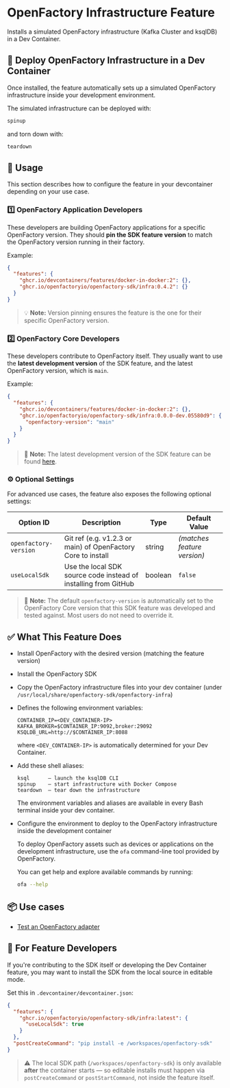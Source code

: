 # OpenFactory Infrastructure Feature

Installs a simulated OpenFactory infrastructure (Kafka Cluster and ksqlDB) in a Dev Container.

## 🐳 Deploy OpenFactory Infrastructure in a Dev Container

Once installed, the feature automatically sets up a simulated OpenFactory infrastructure inside your development environment.

The simulated infrastructure can be deployed with:
```bash
spinup
```
and torn down with:
```bash
teardown
```

## 🚀 Usage

This section describes how to configure the feature in your devcontainer depending on your use case.

### 1️⃣ OpenFactory Application Developers

These developers are building OpenFactory applications for a specific OpenFactory version. 
They should **pin the SDK feature version** to match the OpenFactory version running in their factory.

Example:

```json
{
  "features": {
    "ghcr.io/devcontainers/features/docker-in-docker:2": {},
    "ghcr.io/openfactoryio/openfactory-sdk/infra:0.4.2": {}
  }
}
```

> 💡 **Note:** Version pinning ensures the feature is the one for their specific OpenFactory version.

### 2️⃣ OpenFactory Core Developers

These developers contribute to OpenFactory itself.
They usually want to use the **latest development version** of the SDK feature, and the latest OpenFactory version, which is `main`.

Example:

```json
{
  "features": {
    "ghcr.io/devcontainers/features/docker-in-docker:2": {},
    "ghcr.io/openfactoryio/openfactory-sdk/infra:0.0.0-dev.05580d9": {
      "openfactory-version": "main"
    }
  }
}
```

> 📝 **Note:** The latest development version of the SDK feature can be found [here](https://github.com/openfactoryio/openfactory-sdk/pkgs/container/openfactory-sdk%2Finfra).


### ⚙️ Optional Settings

For advanced use cases, the feature also exposes the following optional settings:

| Option ID             | Description                                                     | Type    | Default Value               |
| --------------------- | --------------------------------------------------------------- | ------- | --------------------------- |
| `openfactory-version` | Git ref (e.g. v1.2.3 or main) of OpenFactory Core to install    | string  | *(matches feature version)* |
| `useLocalSdk`         | Use the local SDK source code instead of installing from GitHub | boolean | `false`                     |

> 📝 **Note:** The default `openfactory-version` is automatically set to the OpenFactory Core version that this SDK feature was developed and tested against. Most users do not need to override it.

## ✅ What This Feature Does

* Install OpenFactory with the desired version (matching the feature version)

* Install the OpenFactory SDK

* Copy the OpenFactory infrastructure files into your dev container (under `/usr/local/share/openfactory-sdk/openfactory-infra`)

* Defines the following environment variables:
  ```
  CONTAINER_IP=<DEV_CONTAINER-IP>
  KAFKA_BROKER=$CONTAINER_IP:9092,broker:29092
  KSQLDB_URL=http://$CONTAINER_IP:8088
  ```
  where `<DEV_CONTAINER-IP>` is automatically determined for your Dev Container.

* Add these shell aliases:
  ```
  ksql      – launch the ksqlDB CLI
  spinup    – start infrastructure with Docker Compose
  teardown  – tear down the infrastructure
  ```

  The environment variables and aliases are available in every Bash terminal inside your dev container.

* Configure the environment to deploy to the OpenFactory infrastructure inside the development container

  To deploy OpenFactory assets such as devices or applications on the development infrastructure, use the `ofa` command-line tool provided by OpenFactory.

  You can get help and explore available commands by running:
  ```bash
  ofa --help
  ```

## 📦 Use cases

* [Test an OpenFactory adapter](doc/test_adapter.md)

## 🧪 For Feature Developers

If you're contributing to the SDK itself or developing the Dev Container feature, you may want to install the SDK from the local source in editable mode.

Set this in `.devcontainer/devcontainer.json`:

```json
{
  "features": {
    "ghcr.io/openfactoryio/openfactory-sdk/infra:latest": {
      "useLocalSdk": true
    }
  },
  "postCreateCommand": "pip install -e /workspaces/openfactory-sdk"
}
```

> ⚠️ The local SDK path (`/workspaces/openfactory-sdk`) is only available **after** the container starts — so editable installs must happen via `postCreateCommand` or `postStartCommand`, not inside the feature itself.
